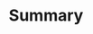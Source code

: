 ---
title: "Summary"
description: "As a professional I’m very enthusiastic about the Web technologies. So far I have experience in the development of software to multiple platforms with the resource/help to Languagues/Libraries/Frameworks: Python, R, Javascript, Go, React, Redux and Express."
---